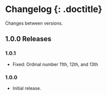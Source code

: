 # Changelog {: .doctitle}
Changes between versions.

## 1.0.0 Releases

### 1.0.1

- Fixed: Ordinal number 11th, 12th, and 13th

### 1.0.0

- Initial release.
